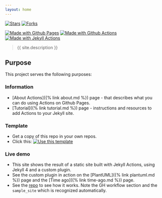 ```yaml
---
layout: home
---
```


[![Stars](https://img.shields.io/github/stars/jp-rad/jekyll-actions-quickstart?style=social)](https://github.com/MichaelCurrin/jekyll-actions-quickstart/)
[![Forks](https://img.shields.io/github/forks/jp-rad/jekyll-actions-quickstart?style=social)](https://github.com/MichaelCurrin/jekyll-actions-quickstart/)

[![Made with Github Pages](https://img.shields.io/badge/Made_with-Github_Pages-blue.svg)](https://pages.github.com/)
[![Made with Github Actions](https://img.shields.io/badge/Made_with-Github_Actions-blue.svg)](https://help.github.com/en/actions)
[![Made with Jekyll Actions](https://img.shields.io/badge/Jekyll_Actions-2.0.0-blue.svg)](https://github.com/marketplace/actions/jekyll-actions)


> {{ site.description }}


## Purpose

This project serves the following purposes:

### Information

- [About Actions]({% link about.md %}) page - that describes what you can do using Actions on Github Pages.
- [Tutorial]({% link tutorial.md %}) page - instructions and resources to add Actions to your Jekyll site.

### Template

- Get a copy of this repo in your own repos.
- Click this: [![Use this template](https://img.shields.io/badge/Use_this_template-2ea44f)](https://github.com/jp-rad/jekyll-actions-quickstart/generate)

### Live demo

- This site shows the result of a static site built with Jekyll Actions, using Jekyll 4 and a custom plugin.
- See the custom plugin in action on the [PlantUML]({% link plantuml.md %}) page and the [Time ago]({% link time-ago.md %}) page.
- See the [repo](https://github.com/jp-rad/jekyll-actions-quickstart) to see how it works. Note the GH workflow section and the `sample_site` which is recognized automatically.
